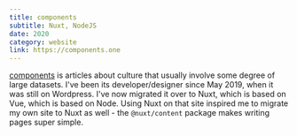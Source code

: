 ```yaml
---
title: components
subtitle: Nuxt, NodeJS
date: 2020
category: website
link: https://components.one
---
```


[components](https://components.one) is articles about culture that usually involve some degree of large datasets. I've been its developer/designer since May 2019, when it was still on Wordpress. I've now migrated it over to Nuxt, which is based on Vue, which is based on Node. Using Nuxt on that site inspired me to migrate my own site to Nuxt as well - the `@nuxt/content` package makes writing pages super simple.